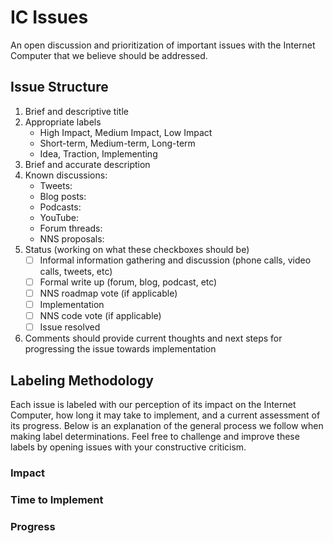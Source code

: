 # IC Issues

An open discussion and prioritization of important issues with the Internet Computer that we believe should be addressed.

## Issue Structure

1. Brief and descriptive title
2. Appropriate labels
    * High Impact, Medium Impact, Low Impact
    * Short-term, Medium-term, Long-term
    * Idea, Traction, Implementing
3. Brief and accurate description
4. Known discussions:
    * Tweets:
    * Blog posts:
    * Podcasts:
    * YouTube:
    * Forum threads:
    * NNS proposals:
5. Status (working on what these checkboxes should be)
    - [ ] Informal information gathering and discussion (phone calls, video calls, tweets, etc)
    - [ ] Formal write up (forum, blog, podcast, etc)
    - [ ] NNS roadmap vote (if applicable)
    - [ ] Implementation
    - [ ] NNS code vote (if applicable)
    - [ ] Issue resolved
6. Comments should provide current thoughts and next steps for progressing the issue towards implementation

## Labeling Methodology

Each issue is labeled with our perception of its impact on the Internet Computer, how long it may take to implement, and a current assessment of its progress. Below is an explanation of the general process we follow when making label determinations. Feel free to challenge and improve these labels by opening issues with your constructive criticism.

### Impact

### Time to Implement

### Progress

